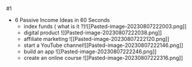 #1
- 6 Passive Income Ideas in 60 Seconds
	- index funds ( what is it ?)![[Pasted-image-20230807222003.png]]
	- digital product ![[Pasted-image-20230807222038.png]]
	- affiliate marketing ![[Pasted-image-20230807222120.png]]
	- start a YouTube channel![[Pasted-image-20230807222146.png]]
	- build an app ![[Pasted-image-20230807222246.png]]
	- create an online course ![[Pasted-image-20230807222316.png]]